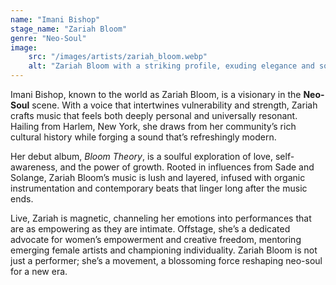 ```yaml
---
name: "Imani Bishop"
stage_name: "Zariah Bloom"
genre: "Neo-Soul"
image: 
    src: "/images/artists/zariah_bloom.webp"
    alt: "Zariah Bloom with a striking profile, exuding elegance and soulful confidence"
---
```


Imani Bishop, known to the world as Zariah Bloom, is a visionary in the **Neo-Soul** scene. With a voice that intertwines vulnerability and strength, Zariah crafts music that feels both deeply personal and universally resonant. Hailing from Harlem, New York, she draws from her community’s rich cultural history while forging a sound that’s refreshingly modern.

Her debut album, *Bloom Theory*, is a soulful exploration of love, self-awareness, and the power of growth. Rooted in influences from Sade and Solange, Zariah Bloom’s music is lush and layered, infused with organic instrumentation and contemporary beats that linger long after the music ends.

Live, Zariah is magnetic, channeling her emotions into performances that are as empowering as they are intimate. Offstage, she’s a dedicated advocate for women’s empowerment and creative freedom, mentoring emerging female artists and championing individuality. Zariah Bloom is not just a performer; she’s a movement, a blossoming force reshaping neo-soul for a new era.
